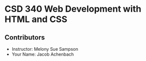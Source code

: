 # CSD 340 Web Development with HTML and CSS

## Contributors
- Instructor: Melony Sue Sampson
- Your Name: Jacob Achenbach
